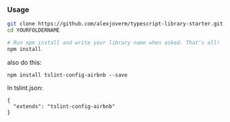 
### Usage

```bash
git clone https://github.com/alexjoverm/typescript-library-starter.git YOURFOLDERNAME
cd YOURFOLDERNAME

# Run npm install and write your library name when asked. That's all!
npm install
```

also do this:

    npm install tslint-config-airbnb --save
    
In tslint.json:
    
    {
      "extends": "tslint-config-airbnb"
    }

